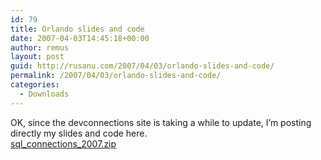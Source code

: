 ```yaml
---
id: 79
title: Orlando slides and code
date: 2007-04-03T14:45:18+00:00
author: remus
layout: post
guid: http://rusanu.com/2007/04/03/orlando-slides-and-code/
permalink: /2007/04/03/orlando-slides-and-code/
categories:
  - Downloads
---
```

OK, since the devconnections site is taking a while to update, I&#8217;m posting directly my slides and code here.  
[sql\_connections\_2007.zip](http://rusanu.com/wp-content/uploads/2008/02/sql_connections_2007.zip "sql_connections_2007.zip")